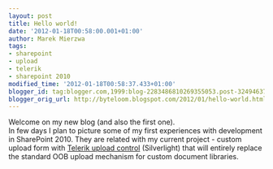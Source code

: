 ```yaml
---
layout: post
title: Hello world!
date: '2012-01-18T00:58:00.001+01:00'
author: Marek Mierzwa
tags:
- sharepoint
- upload
- telerik
- sharepoint 2010
modified_time: '2012-01-18T00:58:37.433+01:00'
blogger_id: tag:blogger.com,1999:blog-2283486810269355053.post-3249463748970185529
blogger_orig_url: http://byteloom.blogspot.com/2012/01/hello-world.html
---
```


Welcome on my new blog (and also the first one).<br />In few days I plan to picture some of my first experiences with development in SharePoint 2010. They are related with my current project - custom upload form with <a href="http://www.telerik.com/help/silverlight/radupload-overview.html" target="_blank">Telerik upload control</a> (Silverlight) that will entirely replace the standard OOB upload mechanism for custom document libraries.